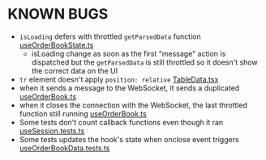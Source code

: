 # KNOWN BUGS
- `isLoading` defers with throttled `getParsedData` function [useOrderBookState.ts](src/hooks/useOrderBookState/useOrderBookState.ts#38)
  - isLoading change as soon as the first "message" action is dispatched but the `getParsedData` is still throttled so it doesn't show the correct data on the UI
- `tr` element doesn't apply `position: relative` [TableData.tsx](src/components/TableData/TableData.tsx#L40)
- when it sends a message to the WebSocket, it sends a duplicated [useOrderBook.ts](src/hooks/useOrderBook/useOrderBook.ts)
- when it closes the connection with the WebSocket, the last throttled function still running [useOrderBook.ts](src/hooks/useOrderBook/useOrderBook.ts)
- Some tests don't count callback functions even though it ran [useSession.tests.ts](src/hooks/useSession/useSession.test.ts#L67)
- Some tests updates the hook's state when onclose event triggers [useOrderBookData.tests.ts](src/hooks/useOrderBook/useOrderBookData.test.ts)
